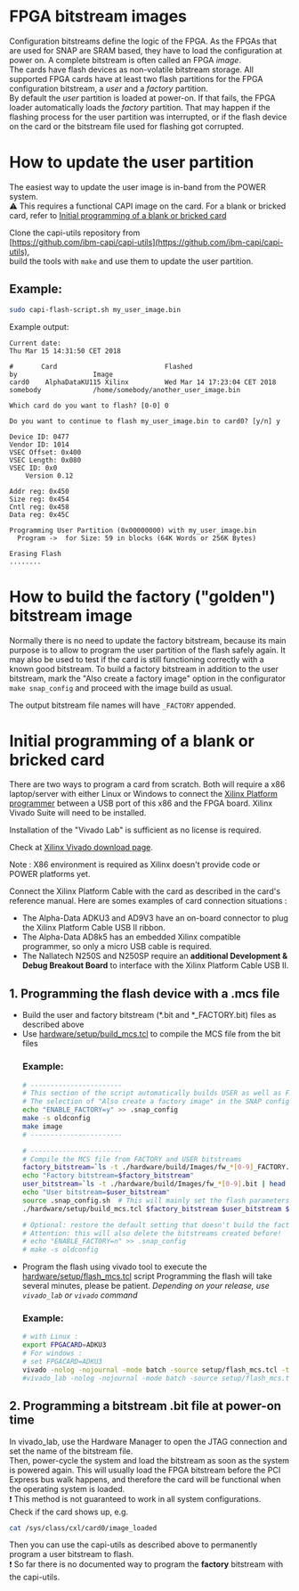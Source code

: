 # FPGA bitstream images
Configuration bitstreams define the logic of the FPGA. As the FPGAs that are used for SNAP are SRAM based, they have to load the configuration at power on. A complete bitstream is often called an FPGA *image*.  
The cards have flash devices as non-volatile bitstream storage. All supported FPGA cards have at least two flash partitions for the FPGA configuration bitstream, a *user* and a *factory* partition.  
By default the *user* partition is loaded at power-on. If that fails, the FPGA loader automatically loads the *factory* partition. 
That may happen if the flashing process for the user partition was interrupted, or if the flash device on the card or the bitstream file used for flashing got corrupted.

# How to update the user partition
The easiest way to update the user image is in-band from the POWER system.  
:warning: This requires a functional CAPI image on the card. For a blank or bricked card, refer to [Initial programming of a blank or bricked card](./Bitstream_flashing.md#initial-programming-of-a-blank-or-bricked-card)

Clone the capi-utils repository from  
[https://github.com/ibm-capi/capi-utils](https://github.com/ibm-capi/capi-utils),  
build the tools with `make` and use them to update the user partition.
## Example: 

```bash
sudo capi-flash-script.sh my_user_image.bin
```
Example output:
```
Current date:
Thu Mar 15 14:31:50 CET 2018

#       Card                           Flashed                       by                   Image
card0    AlphaDataKU115 Xilinx         Wed Mar 14 17:23:04 CET 2018  somebody             /home/somebody/another_user_image.bin

Which card do you want to flash? [0-0] 0

Do you want to continue to flash my_user_image.bin to card0? [y/n] y

Device ID: 0477
Vendor ID: 1014
VSEC Offset: 0x400
VSEC Length: 0x080
VSEC ID: 0x0
    Version 0.12

Addr reg: 0x450
Size reg: 0x454
Cntl reg: 0x458
Data reg: 0x45C

Programming User Partition (0x00000000) with my_user_image.bin
  Program ->  for Size: 59 in blocks (64K Words or 256K Bytes)

Erasing Flash
........
```
# How to build the factory ("golden") bitstream image

Normally there is no need to update the factory bitstream, because its main purpose is to allow to program the user partition of the flash safely again. It may also be used to test if the card is still functioning correctly with a known good bitstream.
To build a factory bitstream in addition to the user bitstream, mark the "Also create a factory image" option in the configurator `make snap_config` and proceed with the image build as usual.

The output bitstream file names will have `_FACTORY` appended.  

# Initial programming of a blank or bricked card

There are two ways to program a card from scratch. Both will require a x86 laptop/server with either Linux or Windows to connect the [Xilinx Platform programmer](https://www.xilinx.com/products/boards-and-kits/hw-usb-ii-g.html) between a USB port of this x86 and the FPGA board. Xilinx Vivado Suite will need to be installed.

Installation of the "Vivado Lab" is sufficient as no license is required.

Check at [Xilinx Vivado download page](https://www.xilinx.com/support/download/index.html/content/xilinx/en/downloadNav/vivado-design-tools.html).

Note : X86 environment is required as Xilinx doesn't provide code or POWER platforms yet.

Connect the Xilinx Platform Cable with the card as described in the card's reference manual.
Here are somes examples of card connection situations :
* The Alpha-Data ADKU3 and AD9V3 have an on-board connector to plug the Xilinx Platform Cable USB II ribbon.
* The Alpha-Data AD8k5 has an embedded Xilinx compatible programmer, so only a micro USB cable is required. 
* The Nallatech N250S and N250SP require an **additional Development & Debug Breakout Board** to interface with the Xilinx Platform Cable USB II.

## 1. Programming the flash device with a .mcs file 

* Build the user and factory bitstream (*.bit and *_FACTORY.bit) files as described above
* Use [hardware/setup/build_mcs.tcl](../setup/build_mcs.tcl) to compile the MCS file from the bit files
  ### Example:
  ```bash
  # -----------------------
  # This section of the script automatically builds USER as well as FACTORY binary files.
  # The selection of "Also create a factory image" in the SNAP configuration menu performs the same.
  echo "ENABLE_FACTORY=y" >> .snap_config  
  make -s oldconfig
  make image
  # -----------------------
  
  # -----------------------
  # Compile the MCS file from FACTORY and USER bitstreams
  factory_bitstream=`ls -t ./hardware/build/Images/fw_*[0-9]_FACTORY.bit | head -n1`
  echo "Factory bitstream=$factory_bitstream"
  user_bitstream=`ls -t ./hardware/build/Images/fw_*[0-9].bit | head -n1`
  echo "User bitstream=$user_bitstream"
  source .snap_config.sh  # This will mainly set the flash parameters according to the selected board 
  ./hardware/setup/build_mcs.tcl $factory_bitstream $user_bitstream ${factory_bitstream%.bit}.mcs
  
  # Optional: restore the default setting that doesn't build the factory image
  # Attention: this will also delete the bitstreams created before!
  # echo "ENABLE_FACTORY=n" >> .snap_config
  # make -s oldconfig
  ```
* Program the flash using vivado tool to execute the [hardware/setup/flash_mcs.tcl](../setup/flash_mcs.tcl) script
  Programming the flash will take several minutes, please be patient.
  _Depending on your release, use `vivado_lab` or `vivado` command_
  ### Example:
  ```bash
  # with Linux :
  export FPGACARD=ADKU3
  # For windows :
  # set FPGACARD=ADKU3
  vivado -nolog -nojournal -mode batch -source setup/flash_mcs.tcl -tclargs "build/Images/${FPGACARD}_flash.mcs"
  #vivado_lab -nolog -nojournal -mode batch -source setup/flash_mcs.tcl -tclargs "build/Images/${FPGACARD}_flash.mcs"
  ```
## 2. Programming a bitstream .bit file at power-on time
In vivado_lab, use the Hardware Manager to open the JTAG connection and set the name of the bitstream file.  
Then, power-cycle the system and load the bitstream as soon as the system is powered again. This will usually load the FPGA bitstream before the PCI Express bus walk happens, and therefore the card will be functional when the operating system is loaded.  
:exclamation: This method is not guaranteed to work in all system configurations.  
Check if the card shows up, e.g.
```bash
cat /sys/class/cxl/card0/image_loaded 
```
Then you can use the capi-utils as described above to permanently program a user bitstream to flash.  
:exclamation: So far there is no documented way to program the **factory** bitstream with the capi-utils.

